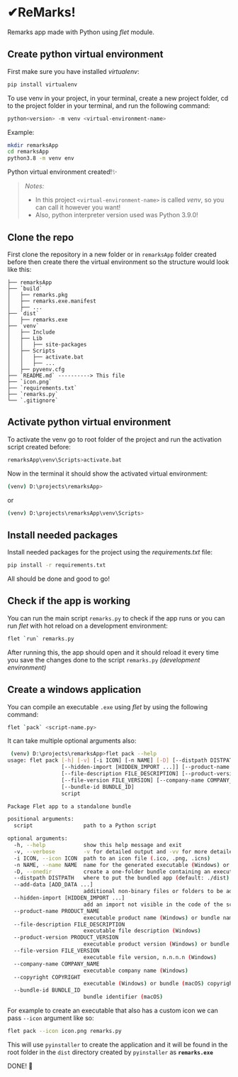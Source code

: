 # ✔ReMarks!

Remarks app made with Python using _flet_ module.

## Create python virtual environment

First make sure you have installed _virtualenv_:

```bash
pip install virtualenv
```

To use venv in your project, in your terminal, create a new project folder, cd to the project folder in your terminal, and run the following command:

```bash
python<version> -m venv <virtual-environment-name>
```

Example:

```bash
mkdir remarksApp
cd remarksApp
python3.8 -m venv env
```

Python virtual environment created!✨

> _Notes:_
>
> - In this project `<virtual-environment-name>` is called _venv_, so you can call it however you want!
> - Also, python interpreter version used was Python 3.9.0!

## Clone the repo

First clone the repository in a new folder or in `remarksApp` folder created before then create there the virtual environment so the structure would look like this:

```
├── remarksApp
├── `build`
│ 	├── remarks.pkg
│ 	├── remarks.exe.manifest
│ 	├── ...
├── `dist`
│ 	├── remarks.exe
├── `venv`
│ 	├── Include
│ 	├── Lib
│ 	│ 	├── site-packages
│ 	├── Scripts
│ 	│ 	├── activate.bat
│ 	│ 	├── ...
│ 	├── pyvenv.cfg
├── `README.md` ----------> This file
├── `icon.png`
├── `requirements.txt`
├── `remarks.py`
└── `.gitignore`
```

## Activate python virtual environment

To activate the venv go to root folder of the project and run the activation script created before:

```bash
remarksApp\venv\Scripts>activate.bat
```

Now in the terminal it should show the activated virtual environment:

```bash
(venv) D:\projects\remarksApp>
```

or

```bash
(venv) D:\projects\remarksApp\venv\Scripts>
```

## Install needed packages

Install needed packages for the project using the _requirements.txt_ file:

```bash
pip install -r requirements.txt
```

All should be done and good to go!

## Check if the app is working

You can run the main script `remarks.py` to check if the app runs or you can run _flet_ with hot reload on a development environment:

```bash
flet `run` remarks.py
```

After running this, the app should open and it should reload it every time you save the changes done to the script `remarks.py` _(development environment)_

## Create a windows application

You can compile an executable `.exe` using _flet_ by using the following command:

```bash
flet `pack` <script-name.py>
```

It can take multiple optional arguments also:

```bash
 (venv) D:\projects\remarksApp>flet pack --help
usage: flet pack [-h] [-v] [-i ICON] [-n NAME] [-D] [--distpath DISTPATH] [--add-data [ADD_DATA ...]]
                 [--hidden-import [HIDDEN_IMPORT ...]] [--product-name PRODUCT_NAME]
                 [--file-description FILE_DESCRIPTION] [--product-version PRODUCT_VERSION]
                 [--file-version FILE_VERSION] [--company-name COMPANY_NAME] [--copyright COPYRIGHT]
                 [--bundle-id BUNDLE_ID]
                 script

Package Flet app to a standalone bundle

positional arguments:
  script                path to a Python script

optional arguments:
  -h, --help            show this help message and exit
  -v, --verbose         -v for detailed output and -vv for more detailed
  -i ICON, --icon ICON  path to an icon file (.ico, .png, .icns)
  -n NAME, --name NAME  name for the generated executable (Windows) or app bundle (macOS)
  -D, --onedir          create a one-folder bundle containing an executable (Windows)
  --distpath DISTPATH   where to put the bundled app (default: ./dist)
  --add-data [ADD_DATA ...]
                        additional non-binary files or folders to be added to the executable
  --hidden-import [HIDDEN_IMPORT ...]
                        add an import not visible in the code of the script(s)
  --product-name PRODUCT_NAME
                        executable product name (Windows) or bundle name (macOS)
  --file-description FILE_DESCRIPTION
                        executable file description (Windows)
  --product-version PRODUCT_VERSION
                        executable product version (Windows) or bundle version (macOS)
  --file-version FILE_VERSION
                        executable file version, n.n.n.n (Windows)
  --company-name COMPANY_NAME
                        executable company name (Windows)
  --copyright COPYRIGHT
                        executable (Windows) or bundle (macOS) copyright
  --bundle-id BUNDLE_ID
                        bundle identifier (macOS)
```

For example to create an executable that also has a custom icon we can pass `--icon` argument like so:

```bash
flet pack --icon icon.png remarks.py
```

This will use `pyinstaller` to create the application and it will be found in the root folder in the `dist` directory created by `pyinstaller` as **`remarks.exe`**

DONE! 🎉
